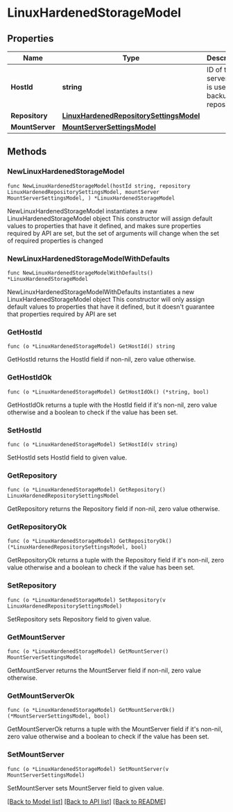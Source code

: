 # LinuxHardenedStorageModel

## Properties

Name | Type | Description | Notes
------------ | ------------- | ------------- | -------------
**HostId** | **string** | ID of the server that is used as a backup repository. | 
**Repository** | [**LinuxHardenedRepositorySettingsModel**](LinuxHardenedRepositorySettingsModel.md) |  | 
**MountServer** | [**MountServerSettingsModel**](MountServerSettingsModel.md) |  | 

## Methods

### NewLinuxHardenedStorageModel

`func NewLinuxHardenedStorageModel(hostId string, repository LinuxHardenedRepositorySettingsModel, mountServer MountServerSettingsModel, ) *LinuxHardenedStorageModel`

NewLinuxHardenedStorageModel instantiates a new LinuxHardenedStorageModel object
This constructor will assign default values to properties that have it defined,
and makes sure properties required by API are set, but the set of arguments
will change when the set of required properties is changed

### NewLinuxHardenedStorageModelWithDefaults

`func NewLinuxHardenedStorageModelWithDefaults() *LinuxHardenedStorageModel`

NewLinuxHardenedStorageModelWithDefaults instantiates a new LinuxHardenedStorageModel object
This constructor will only assign default values to properties that have it defined,
but it doesn't guarantee that properties required by API are set

### GetHostId

`func (o *LinuxHardenedStorageModel) GetHostId() string`

GetHostId returns the HostId field if non-nil, zero value otherwise.

### GetHostIdOk

`func (o *LinuxHardenedStorageModel) GetHostIdOk() (*string, bool)`

GetHostIdOk returns a tuple with the HostId field if it's non-nil, zero value otherwise
and a boolean to check if the value has been set.

### SetHostId

`func (o *LinuxHardenedStorageModel) SetHostId(v string)`

SetHostId sets HostId field to given value.


### GetRepository

`func (o *LinuxHardenedStorageModel) GetRepository() LinuxHardenedRepositorySettingsModel`

GetRepository returns the Repository field if non-nil, zero value otherwise.

### GetRepositoryOk

`func (o *LinuxHardenedStorageModel) GetRepositoryOk() (*LinuxHardenedRepositorySettingsModel, bool)`

GetRepositoryOk returns a tuple with the Repository field if it's non-nil, zero value otherwise
and a boolean to check if the value has been set.

### SetRepository

`func (o *LinuxHardenedStorageModel) SetRepository(v LinuxHardenedRepositorySettingsModel)`

SetRepository sets Repository field to given value.


### GetMountServer

`func (o *LinuxHardenedStorageModel) GetMountServer() MountServerSettingsModel`

GetMountServer returns the MountServer field if non-nil, zero value otherwise.

### GetMountServerOk

`func (o *LinuxHardenedStorageModel) GetMountServerOk() (*MountServerSettingsModel, bool)`

GetMountServerOk returns a tuple with the MountServer field if it's non-nil, zero value otherwise
and a boolean to check if the value has been set.

### SetMountServer

`func (o *LinuxHardenedStorageModel) SetMountServer(v MountServerSettingsModel)`

SetMountServer sets MountServer field to given value.



[[Back to Model list]](../README.md#documentation-for-models) [[Back to API list]](../README.md#documentation-for-api-endpoints) [[Back to README]](../README.md)



